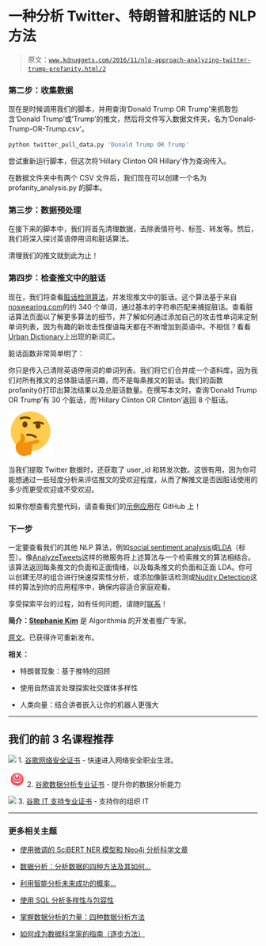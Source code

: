 # 一种分析 Twitter、特朗普和脏话的 NLP 方法

> 原文：[`www.kdnuggets.com/2016/11/nlp-approach-analyzing-twitter-trump-profanity.html/2`](https://www.kdnuggets.com/2016/11/nlp-approach-analyzing-twitter-trump-profanity.html/2)

### 第二步：收集数据

现在是时候调用我们的脚本，并用查询‘Donald Trump OR Trump’来抓取包含‘Donald Trump’或‘Trump’的推文，然后将文件写入数据文件夹，名为‘Donald-Trump-OR-Trump.csv’。

```py
python twitter_pull_data.py 'Donald Trump OR Trump'
```

尝试重新运行脚本，但这次将‘Hillary Clinton OR Hillary’作为查询传入。

在数据文件夹中有两个 CSV 文件后，我们现在可以创建一个名为 profanity_analysis.py 的脚本。

### 第三步：数据预处理

在接下来的脚本中，我们将首先清理数据，去除表情符号、标签、转发等。然后，我们将深入探讨英语停用词和脏话算法。

清理我们的推文就到此为止！

### 第四步：检查推文中的脏话

现在，我们将查看[脏话检测算法](https://algorithmia.com/algorithms/nlp/ProfanityDetection)，并发现推文中的脏话。这个算法基于来自[noswearing.com](http://www.noswearing.com/)的约 340 个单词，通过基本的字符串匹配来捕捉脏话。查看脏话算法页面以了解更多算法的细节，并了解如何通过添加自己的攻击性单词来定制单词列表，因为有趣的新攻击性俚语每天都在不断增加到英语中。不相信？看看[Urban Dictionary](http://www.urbandictionary.com/)上出现的新词汇。

脏话函数非常简单明了：

你只是传入已清除英语停用词的单词列表。我们将它们合并成一个语料库，因为我们对所有推文的总体脏话感兴趣，而不是每条推文的脏话。我们的函数 profanity()打印出算法结果以及总脏话数量。在撰写本文时，查询‘Donald Trump OR Trump’有 30 个脏话，而‘Hillary Clinton OR Clinton’返回 8 个脏话。

![](img/0bb21071d7f64eb0ae78fbb90466457f.png)

当我们提取 Twitter 数据时，还获取了 user_id 和转发次数。这很有用，因为你可能想通过一些轻度分析来评估推文的受欢迎程度，从而了解推文是否因脏话使用的多少而更受欢迎或不受欢迎。

如果你想查看完整代码，请查看我们的[示例应用](https://github.com/algorithmiaio/sample-apps/tree/master/Python/tweet-profanity-demo)在 GitHub 上！

### 下一步

一定要查看我们的其他 NLP 算法，例如[social sentiment analysis](https://algorithmia.com/algorithms/nlp/SocialSentimentAnalysis)或[LDA](https://algorithmia.com/algorithms/nlp/LDA)（标签）。像[AnalyzeTweets](https://algorithmia.com/algorithms/nlp/AnalyzeTweets)这样的微服务将上述算法与一个检索推文的算法相结合。该算法返回每条推文的负面和正面情绪，以及每条推文的负面和正面 LDA。你可以创建无尽的组合进行快速探索性分析，或添加像脏话检测或[Nudity Detection](https://algorithmia.com/algorithms/sfw/NudityDetection)这样的算法到你的应用程序中，确保内容适合家庭观看。

享受探索平台的过程，如有任何问题，请随时[联系](https://algorithmia.com/contact)！

**简介：[Stephanie Kim](https://www.linkedin.com/in/stephanielkim)** 是 Algorithmia 的开发者推广专家。

[原文](http://blog.algorithmia.com/nlp-approach-twitter-trump-profanity/)。已获得许可重新发布。

**相关：**

+   特朗普现象：基于推特的回顾

+   使用自然语言处理探索社交媒体多样性

+   人类向量：结合讲者嵌入让你的机器人更强大

* * *

## 我们的前 3 名课程推荐

![](img/0244c01ba9267c002ef39d4907e0b8fb.png) 1\. [谷歌网络安全证书](https://www.kdnuggets.com/google-cybersecurity) - 快速进入网络安全职业生涯。

![](img/e225c49c3c91745821c8c0368bf04711.png) 2\. [谷歌数据分析专业证书](https://www.kdnuggets.com/google-data-analytics) - 提升你的数据分析能力

![](img/0244c01ba9267c002ef39d4907e0b8fb.png) 3\. [谷歌 IT 支持专业证书](https://www.kdnuggets.com/google-itsupport) - 支持你的组织 IT

* * *

### 更多相关主题

+   [使用微调的 SciBERT NER 模型和 Neo4j 分析科学文章](https://www.kdnuggets.com/2021/12/analyzing-scientific-articles-finetuned-scibert-ner-model-neo4j.html)

+   [数据分析：分析数据的四种方法及其如何…](https://www.kdnuggets.com/2023/04/data-analytics-four-approaches-analyzing-data-effectively.html)

+   [利用智能分析未来成功的概率…](https://www.kdnuggets.com/2022/02/analyzing-probability-future-success-intelligence-node-attributes-evolution-model.html)

+   [使用 SQL 分析多样性与包容性](https://www.kdnuggets.com/2022/11/analyzing-diversity-inclusion-sql.html)

+   [掌握数据分析的力量：四种数据分析方法](https://www.kdnuggets.com/2023/03/master-power-data-analytics-four-approaches-analyzing-data.html)

+   [如何成为数据科学家的指南（逐步方法）](https://www.kdnuggets.com/2021/05/guide-become-data-scientist.html)
